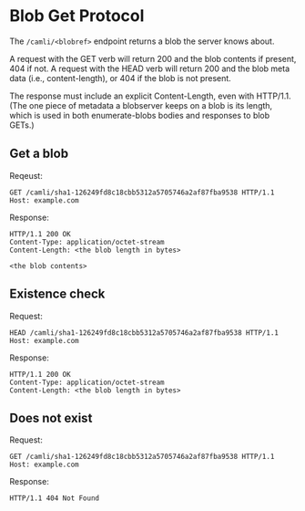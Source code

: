 # Blob Get Protocol

The `/camli/<blobref>` endpoint returns a blob the server knows about.

A request with the GET verb will return 200 and the blob contents if
present, 404 if not. A request with the HEAD verb will return 200 and
the blob meta data (i.e., content-length), or 404 if the blob is not
present.

The response must include an explicit Content-Length, even with HTTP/1.1.
(The one piece of metadata a blobserver keeps on a blob is its length,
 which is used in both enumerate-blobs bodies and responses to blob GETs.)

## Get a blob

Reqeust:

    GET /camli/sha1-126249fd8c18cbb5312a5705746a2af87fba9538 HTTP/1.1
    Host: example.com

Response:

    HTTP/1.1 200 OK
    Content-Type: application/octet-stream
    Content-Length: <the blob length in bytes>

    <the blob contents>

## Existence check

Request:

    HEAD /camli/sha1-126249fd8c18cbb5312a5705746a2af87fba9538 HTTP/1.1
    Host: example.com

Response:

    HTTP/1.1 200 OK
    Content-Type: application/octet-stream
    Content-Length: <the blob length in bytes>

## Does not exist

Request:

    GET /camli/sha1-126249fd8c18cbb5312a5705746a2af87fba9538 HTTP/1.1
    Host: example.com

Response:

    HTTP/1.1 404 Not Found

